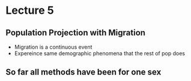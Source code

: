 # Lecture 5  

## Population Projection with Migration   
- Migration is a continuous event  
- Expereince same demographic phenomena that the rest of pop does  

## So far all methods have been for one sex  

